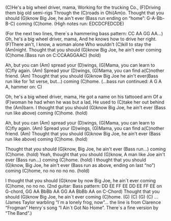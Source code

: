 (C)He's a big wheel driver, mama,
Working for the trucking Co.,
(F)Driving them big old semi-rigs
Through the (C)roads in Ohi(Am)o.
Thought that you should (G)know
Big Joe, he ain't ever (Bass run ending on “home”: G-A-Bb-B-C) coming
(C)home.
(High notes run: EDCDCFEDCDE)

(For the next two lines, there´s a hammering bass pattern: CC AA GG AA…)
Oh, he's a big wheel driver, mama,
And he knows how to drive her right.
(F)There ain't, I know, a woman alone 
Who wouldn't (C)kill to stay the (Am)night.
Thought that you should (G)know
Big Joe, he ain't ever coming (C)home.(Bass run on C:CCAAGGAAC) (hold)

Ah, but you can (Am) spread your (D)wings,
(G)Mama, you can learn to (C)fly again.
(Am) Spread your (D)wings,
(G)Mama, you can find a(C)nother friend.
(Am) Thought that you should (G)know
Big Joe he ain't ever(Bass run like for 1st verse, but…) coming (C)home. 
(…bass run continued: A G A A, hammer on: C)

Oh, he's a big wheel driver, mama,
He got a name on his tattooed arm
Of a (F)woman he had when he was but a lad,
He used to (C)take her out behind the (Am)barn.
I thought that you should (G)know
Big Joe, he ain't ever (Bass run like above) coming (C)home. (hold)

Ah, but you can (Am) spread your (D)wings,
(G)Mama, you can learn to (C)fly again.
(Am) Spread your (D)wings,
(G)Mama, you can find a(C)nother friend.
(Am) Thought that you should (G)know
Big Joe, he ain't ever (Bass run like above) coming (C)home. (hold)

Thought that you should (G)know,
Big Joe, he ain't ever (Bass run…) coming (C)home. (hold)
Yeah, thought that you should (G)know,
A man like Joe ain't ever (Bass run…) coming (C)home. (hold)
I thought that you should (G)know,
Big Joe, he ain't ever (Bass run as above, ending on last “no”) coming
(C)home, no no no no no. (hold)

I thought that you should (G)know by now
Big Joe, he ain´t ever coming (C)home, no no no. 
(2nd guitar: Bass pattern: DD EE FF EE DD EE FF EE on G-chord,
GG AA BbBb AA GG AA BbBb AA on C-Chord) 
Thought that you should (G)know
Big Joe, he ain´t ever coming (C)home.  (G)  (C) (G) (C) ...
(James Taylor warbling “I´m a lonely frog, now”… 
the line is from Clarence “Frogman” Henry´s song “I Ain´t Got No Home”. 
There´s a fine version by “The Band”.)
